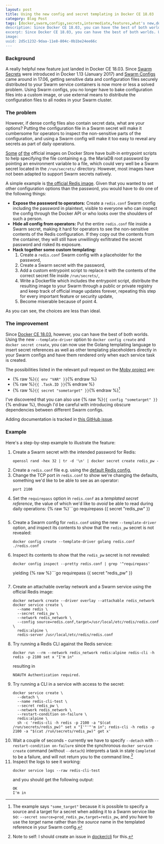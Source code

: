 ```yaml
---
layout: post
title: Using the new config and secret templating in Docker CE 18.03
category: Blog Post
tags: [docker,swarm,configs,secrets,intermediate,features,what's new,docker ce]
description: Since Docker CE 18.03, you can have the best of both worlds. Using the new --template-driver option to docker config create and docker secret create, you can insert secret references as well as other templating placeholders directly in your Swarm configs, evaluated at task creation time.
excerpt: Since Docker CE 18.03, you can have the best of both worlds. Using the new --template-driver option to docker config create and docker secret create, you can insert secret references as well as other templating placeholders directly in your Swarm configs, evaluated at task creation time.
image: 
uuid: 2d5c1232-9daa-11e8-804c-0b1be24ee66c
---
```


### Background
A really helpful new feature just landed in Docker CE 18.03. Since [Swarm Secrets](https://docs.docker.com/engine/swarm/secrets/) were introduced in Docker 1.13 (January 2017) and [Swarm Configs](https://docs.docker.com/engine/swarm/configs/) came around in 17.06, getting sensitive data and configuration files securely distributed to your Swarm service containers is now more or less a solved problem. Using Swarm configs, you no longer have to bake configuration files into a custom image, or use external means to distribute the configuration files to all nodes in your Swarm cluster.

### The problem

However, if dense config files also contain secret data, what are your options? Putting the configuration file in a Swarm secret will make it cumbersome for operators to inspect the non-sensitive parts of the configuration, and using a Swarm config will make it too easy to reveal any secrets as part of daily operations.

[Some](https://store.docker.com/images/mariadb) [of](https://store.docker.com/images/wordpress) [the](https://store.docker.com/images/postgres) official images on Docker Store have built-in entrypoint scripts to help specifying the file containing e.g. the MariaDB root password by pointing an environment variable to a file, which could very well be a Swarm secret located in the `/run/secrets/` directory. However, most images have not been adapted to support Swarm secrets natively.

A simple example is [the official Redis image](https://store.docker.com/images/redis). Given that you wanted to set other configuration options than the password, you would have to do one of the following things:
* **Expose the password to operators:** Create a `redis.conf` Swarm config including the password in plaintext, visible to everyone who can inspect the config through the Docker API or who looks over the shoulders of such a person.
* **Hide all config from operators:** Put the entire `redis.conf` file inside a Swarm secret, making it hard for operators to see the non-sensitive contents of the Redis configuration. If they copy out the contents from the container, they will still have unwillingly exfiltrated the secret password and risked its exposure.
* **Hack together some custom templating:**
  1. Create a `redis.conf` Swarm config with a placeholder for the password,
  2. Create a Swarm secret with the password,
  3. Add a custom entrypoint script to replace it with the contents of the correct secret file inside `/run/secrets/`,
  4. Write a Dockerfile which includes the entrypoint script, distribute the resulting image to your Swarm through a public or private registry and keep track of official image updates forever, repeating this step for every important feature or security update,
  5. Become miserable because of point 4.

As you can see, the choices are less than ideal.

### The improvement
Since [Docker CE 18.03](https://docs.docker.com/release-notes/docker-ce/#18030-ce-2018-03-21), however, you can have the best of both worlds. Using the new `--template-driver` option to `docker config create` and `docker secret create`, you can now use the Golang templating language to insert secret references as well as other templating placeholders directly in your Swarm configs and have them rendered only when each service task is created.

The possibilities listed in the relevant pull request on the [Moby project](https://github.com/moby/moby/pull/33702) are:
* {% raw %}`{{ env "VAR" }}`{% endraw %}
* {% raw %}`{{ .Task.ID }}`{% endraw %}
* {% raw %}`{{ secret "sometarget" }}`{% endraw %}[^1]

I've discovered that you can also use {% raw %}`{{ config "sometarget" }}`{% endraw %}, though I'd be careful with introducing obscure dependencies between different Swarm configs.

Adding documentation is tracked in [this GitHub issue](https://github.com/docker/docker.github.io/issues/6207).

### Example
Here's a step-by-step example to illustrate the feature:

1. Create a Swarm secret with the intended password for Redis:
    ```console
    openssl rand -hex 32 | tr -d '\n' | docker secret create redis_pw -
    ```
2. Create a `redis.conf` file e.g. using the [default Redis config](http://download.redis.io/redis-stable/redis.conf),
3. Change the TCP port in `redis.conf` to show we're changing the defaults, something we'd like to be able to see as an operator:
    ```
    port 2100
    ```
4. Set the `requirepass` option in `redis.conf` as a _templated secret reference_, the value of which we'd like to _avoid_ be able to read during daily operations:
    {% raw %}```go
    requirepass {{ secret "redis_pw" }}
    ```{% endraw %}
5. Create a Swarm config for `redis.conf` using the new `--template-driver` option, and inspect its contents to show that the `redis_pw` secret is not revealed:
    ```console
    docker config create --template-driver golang redis.conf ./redis.conf
    ```
6. Inspect its contents to show that the `redis_pw` secret is not revealed:
    ```console
    docker config inspect --pretty redis.conf | grep '^requirepass'
    ```
   yielding
    {% raw %}```go
    requirepass {{ secret "redis_pw" }}
    ```{% endraw %}
7. Create an attachable overlay network and a Swarm service using the official Redis image:
    ```console
    docker network create --driver overlay --attachable redis_network
    docker service create \
      --name redis \
      --secret redis_pw \
      --network redis_network \
      --config source=redis.conf,target=/usr/local/etc/redis/redis.conf \
      redis:alpine \
      redis-server /usr/local/etc/redis/redis.conf
    ```
8. Try running a Redis CLI against the Redis service:
    ```console
    docker run --rm --network redis_network redis:alpine redis-cli -h redis -p 2100 set x "I'm in"
    ```
   resulting in
    ```console
    NOAUTH Authentication required.
    ```
9. Try running a CLI in a service with access to the secret:
    ```console
    docker service create \
      --detach \
      --name redis-cli-test \
      --secret redis_pw \
      --network redis_network \
      --restart-condition on-failure \
      redis:alpine \
      sh -c 'redis-cli -h redis -p 2100 -a "$(cat /run/secrets/redis_pw)" set x "I'"'"'m in"; redis-cli -h redis -p 2100 -a "$(cat /run/secrets/redis_pw)" get x'
    ```
10. Wait a couple of seconds - currently we have to specify `--detach` with `--restart-condition on-failure` since the synchronous `docker service create` command (without `--detach`) interprets a task in state `Completed` to be a failure, and will not return you to the command line.[^2]
11. Inspect the logs to see it working:
    ```console
    docker service logs --raw redis-cli-test
    ```        
    and you should get the following output:
    ```none
    OK
    I'm in
    ```

[^1]: The example says `"some_target"` because it is possible to specify a source and a target for a secret when adding it to a Swarm service like so: `--secret source=prod_redis_pw,target=redis_pw`, and you have to use the _target_ name rather than the _source_ name in the templated reference in your Swarm config.
[^2]: Note to self: I should create an issue in [docker/cli](https://github.com/docker/cli) for this.
